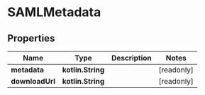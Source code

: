 
# SAMLMetadata

## Properties
Name | Type | Description | Notes
------------ | ------------- | ------------- | -------------
**metadata** | **kotlin.String** |  |  [readonly]
**downloadUrl** | **kotlin.String** |  |  [readonly]



